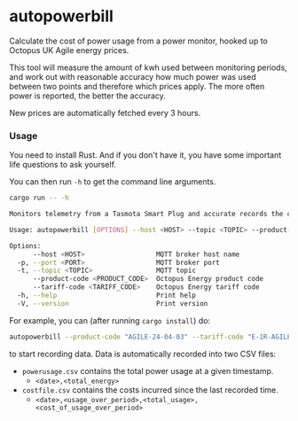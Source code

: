 # autopowerbill
Calculate the cost of power usage from a power monitor, hooked up to Octopus UK Agile energy prices.

This tool will measure the amount of kwh used between monitoring periods, and work out with reasonable
accuracy how much power was used between two points and therefore which prices apply. The more often
power is reported, the better the accuracy.

New prices are automatically fetched every 3 hours.


### Usage

You need to install Rust. And if you don't have it, you have some important life questions to ask yourself.

You can then run `-h` to get the command line arguments.
```sh
cargo run -- -h

Monitors telemetry from a Tasmota Smart Plug and accurate records the costs for each period of use, using Octopus Agile energy prices

Usage: autopowerbill [OPTIONS] --host <HOST> --topic <TOPIC> --product-code <PRODUCT_CODE> --tariff-code <TARIFF_CODE>

Options:
      --host <HOST>                  MQTT broker host name
  -p, --port <PORT>                  MQTT broker port
  -t, --topic <TOPIC>                MQTT topic
      --product-code <PRODUCT_CODE>  Octopus Energy product code
      --tariff-code <TARIFF_CODE>    Octopus Energy tariff code
  -h, --help                         Print help
  -V, --version                      Print version
```

For example, you can (after running `cargo install`) do:

```sh
autopowerbill --product-code "AGILE-24-04-03" --tariff-code "E-1R-AGILE-24-04-03-D" --topic  "tele/your-device-topic/SENSOR" --host 'your-broker-address'
```

to start recording data. Data is automatically recorded into two CSV files:

- `powerusage.csv` contains the total power usage at a given timestamp.
  - `<date>,<total_energy>`
- `costfile.csv` contains the costs incurred since the last recorded time.
  - `<date>,<usage_over_period>,<total_usage>,<cost_of_usage_over_period>`

